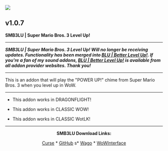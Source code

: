 [![](https://img.shields.io/static/v1?label=Donate&message=CashApp&color=brightgreen)](https://bit.ly/3fyxxSU)

v1.0.7
------------------------------

**SMB3LU | Super Mario Bros. 3 Level Up!**

------------------------------

***SMB3LU | Super Mario Bros. 3 Level Up! Will no longer be receiving updates. Functionality has been merged into [BLU | Better Level Up!](https://www.curseforge.com/wow/addons/blu-better-level-up "This link takes you to the Curseforge.com website, you may download it here and help support the developers."). If you're a fan of my sound addons, [BLU | Better Level Up!](https://www.curseforge.com/wow/addons/blu-better-level-up "This link takes you to the Curseforge.com website, you may download it here and help support the developers.") is available from all addon provider websites. Thank you!***

------------------------------

This is an addon that will play the "POWER UP!" chime from Super Mario Bros. 3 when you level up in WoW.

------------------------------

- This addon works in DRAGONFLIGHT!

- This addon works in CLASSIC WOW!

- This addon works in CLASSIC WotLK!

------------------------------
<div align="center">

**SMB3LU Download Links:**

[Curse](https://www.curseforge.com/wow/addons/smb3lu-super-mario-bros-3-level-up "This link takes you to the Curseforge.com website, you may download it here and help support the developers.") * [GitHub](https://github.com/donniedice/SMB3LU "This link takes you to the GitHub.com website, you may download it here.") s* [Wago](https://addons.wago.io/addons/smb3lu "This link takes you to the Wago.io website, you may download it here and help support the developers.") * [WoWInterface](https://www.wowinterface.com/downloads/info26264-SMB3LU-SuperMarioBros.3LevelUp.html "This link takes you to the WoWInterface.com website, you may download it here.")

</div>
